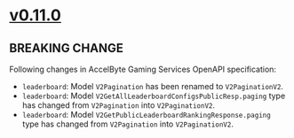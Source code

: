 # [v0.11.0]

## BREAKING CHANGE

Following changes in AccelByte Gaming Services OpenAPI specification:

- `leaderboard`: Model `V2Pagination` has been renamed to `V2PaginationV2`.
- `leaderboard`: Model `V2GetAllLeaderboardConfigsPublicResp.paging` type has changed from `V2Pagination` into `V2PaginationV2`.
- `leaderboard`: Model `V2GetPublicLeaderboardRankingResponse.paging` type has changed from `V2Pagination` into `V2PaginationV2`.

[v0.11.0]: https://github.com/AccelByte/accelbyte-python-modular-sdk/compare/services-leaderboard/v0.10.0..services-leaderboard/v0.11.0
